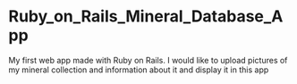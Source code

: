 # Ruby_on_Rails_Mineral_Database_App
My first web app made with Ruby on Rails. I would like to upload pictures of my mineral collection and information about it and display it in this app
